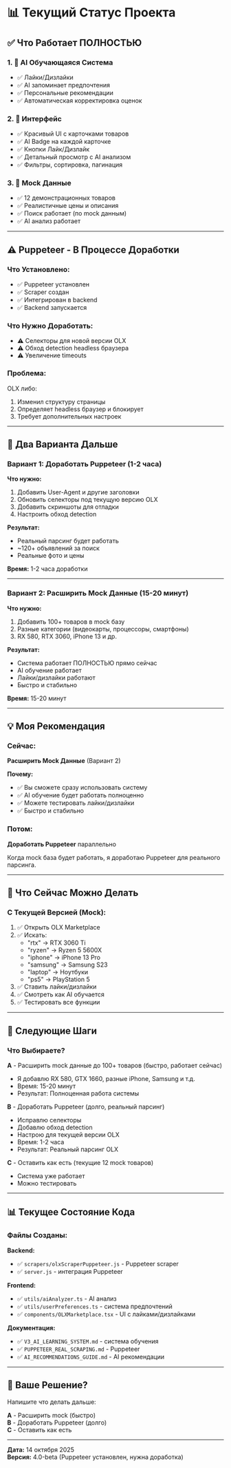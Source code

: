 # 📊 Текущий Статус Проекта

## ✅ Что Работает ПОЛНОСТЬЮ

### 1. 🤖 AI Обучающаяся Система
- ✅ Лайки/Дизлайки
- ✅ AI запоминает предпочтения
- ✅ Персональные рекомендации
- ✅ Автоматическая корректировка оценок

### 2. 🎨 Интерфейс
- ✅ Красивый UI с карточками товаров
- ✅ AI Badge на каждой карточке
- ✅ Кнопки Лайк/Дизлайк
- ✅ Детальный просмотр с AI анализом
- ✅ Фильтры, сортировка, пагинация

### 3. 💾 Mock Данные
- ✅ 12 демонстрационных товаров
- ✅ Реалистичные цены и описания
- ✅ Поиск работает (по mock данным)
- ✅ AI анализ работает

---

## ⚠️ Puppeteer - В Процессе Доработки

### Что Установлено:
- ✅ Puppeteer установлен
- ✅ Scraper создан
- ✅ Интегрирован в backend
- ✅ Backend запускается

### Что Нужно Доработать:
- ⚠️ Селекторы для новой версии OLX
- ⚠️ Обход detection headless браузера
- ⚠️ Увеличение timeouts

### Проблема:
OLX либо:
1. Изменил структуру страницы
2. Определяет headless браузер и блокирует
3. Требует дополнительных настроек

---

## 🎯 Два Варианта Дальше

### Вариант 1: Доработать Puppeteer (1-2 часа)

**Что нужно:**
1. Добавить User-Agent и другие заголовки
2. Обновить селекторы под текущую версию OLX
3. Добавить скриншоты для отладки
4. Настроить обход detection

**Результат:**
- Реальный парсинг будет работать
- ~120+ объявлений за поиск
- Реальные фото и цены

**Время:** 1-2 часа доработки

---

### Вариант 2: Расширить Mock Данные (15-20 минут)

**Что нужно:**
1. Добавить 100+ товаров в mock базу
2. Разные категории (видеокарты, процессоры, смартфоны)
3. RX 580, RTX 3060, iPhone 13 и др.

**Результат:**
- Система работает ПОЛНОСТЬЮ прямо сейчас
- AI обучение работает
- Лайки/дизлайки работают
- Быстро и стабильно

**Время:** 15-20 минут

---

## 💡 Моя Рекомендация

### Сейчас:

**Расширить Mock Данные** (Вариант 2)

**Почему:**
- ✅ Вы сможете сразу использовать систему
- ✅ AI обучение будет работать полноценно
- ✅ Можете тестировать лайки/дизлайки
- ✅ Быстро и стабильно

### Потом:

**Доработать Puppeteer** параллельно

Когда mock база будет работать, я доработаю Puppeteer для реального парсинга.

---

## 🚀 Что Сейчас Можно Делать

### С Текущей Версией (Mock):

1. ✅ Открыть OLX Marketplace
2. ✅ Искать:
   - "rtx" → RTX 3060 Ti
   - "ryzen" → Ryzen 5 5600X
   - "iphone" → iPhone 13 Pro
   - "samsung" → Samsung S23
   - "laptop" → Ноутбуки
   - "ps5" → PlayStation 5
3. ✅ Ставить лайки/дизлайки
4. ✅ Смотреть как AI обучается
5. ✅ Тестировать все функции

---

## 📝 Следующие Шаги

### Что Выбираете?

**A** - Расширить mock данные до 100+ товаров (быстро, работает сейчас)
- Я добавлю RX 580, GTX 1660, разные iPhone, Samsung и т.д.
- Время: 15-20 минут
- Результат: Полноценная работа системы

**B** - Доработать Puppeteer (долго, реальный парсинг)
- Исправлю селекторы
- Добавлю обход detection
- Настрою для текущей версии OLX
- Время: 1-2 часа
- Результат: Реальный парсинг OLX

**C** - Оставить как есть (текущие 12 mock товаров)
- Система уже работает
- Можно тестировать

---

## 📊 Текущее Состояние Кода

### Файлы Созданы:

**Backend:**
- ✅ `scrapers/olxScraperPuppeteer.js` - Puppeteer scraper
- ✅ `server.js` - интеграция Puppeteer

**Frontend:**
- ✅ `utils/aiAnalyzer.ts` - AI анализ
- ✅ `utils/userPreferences.ts` - система предпочтений
- ✅ `components/OLXMarketplace.tsx` - UI с лайками/дизлайками

**Документация:**
- ✅ `V3_AI_LEARNING_SYSTEM.md` - система обучения
- ✅ `PUPPETEER_REAL_SCRAPING.md` - Puppeteer
- ✅ `AI_RECOMMENDATIONS_GUIDE.md` - AI рекомендации

---

## 💭 Ваше Решение?

Напишите что делать дальше:

**A** - Расширить mock (быстро)  
**B** - Доработать Puppeteer (долго)  
**C** - Оставить как есть

---

**Дата:** 14 октября 2025  
**Версия:** 4.0-beta (Puppeteer установлен, нужна доработка)
